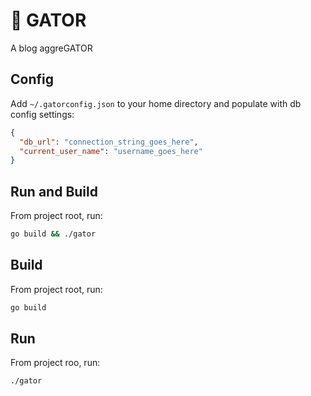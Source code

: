 # 🐊 GATOR
A blog aggreGATOR

## Config
Add `~/.gatorconfig.json` to your home directory and populate with db config settings:
```json
{
  "db_url": "connection_string_goes_here",
  "current_user_name": "username_goes_here"
}
```
## Run and Build
From project root, run:
```bash
go build && ./gator
```

## Build
From project root, run:
```bash
go build
```

## Run
From project roo, run:
```bash
./gator
```